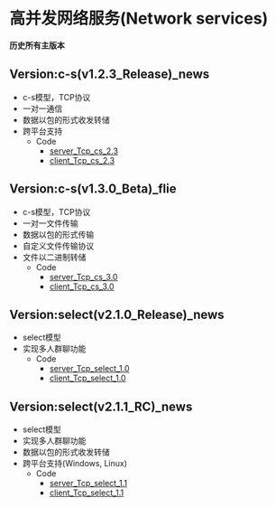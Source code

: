 # 高并发网络服务(Network services)  

**历史所有主版本**
## Version:c-s(v1.2.3_Release)_news
 + c-s模型，TCP协议
 + 一对一通信
 + 数据以包的形式收发转储
 + 跨平台支持
    - Code
      * [server_Tcp_cs_2.3](https://github.com/Acmen-Team/Network-services/blob/his/src/services/v_server_1/server_Tcp_cs_2.3.cpp)
      + [client_Tcp_cs_2.3](https://github.com/Acmen-Team/Network-services/blob/his/src/Client/v_client_1/client_Tcp_cs_2.3.cpp)
## Version:c-s(v1.3.0_Beta)_flie
 + c-s模型，TCP协议
 + 一对一文件传输
 + 数据以包的形式传输
 + 自定义文件传输协议
 + 文件以二进制转储
    - Code
      * [server_Tcp_cs_3.0](https://github.com/Acmen-Team/Network-services/blob/his/src/services/v_server_1/server_Tcp_cs_3.0.cpp)
      + [client_Tcp_cs_3.0](https://github.com/Acmen-Team/Network-services/blob/his/src/Client/v_client_1/client_Tcp_cs_3.0.cpp)
## Version:select(v2.1.0_Release)_news
 + select模型  
 + 实现多人群聊功能
    - Code
      * [server_Tcp_select_1.0](https://github.com/Acmen-Team/Network-services/blob/his/src/services/v_server_2/server_Tcp_select_1.0.cpp)
      + [client_Tcp_select_1.0](https://github.com/Acmen-Team/Network-services/blob/his/src/Client/v_client_2/client_Tcp_select_1.0.cpp)
## Version:select(v2.1.1_RC)_news
 + select模型
 + 实现多人群聊功能
 + 数据以包的形式收发转储
 + 跨平台支持(Windows, Linux)
    - Code
      * [server_Tcp_select_1.1](https://github.com/Acmen-Team/Network-services/blob/his/src/services/v_server_2/server_Tcp_select_1.1.cpp)
      + [client_Tcp_select_1.1](https://github.com/Acmen-Team/Network-services/blob/his/src/Client/v_client_2/client_Tcp_select_1.1.cpp)
	
